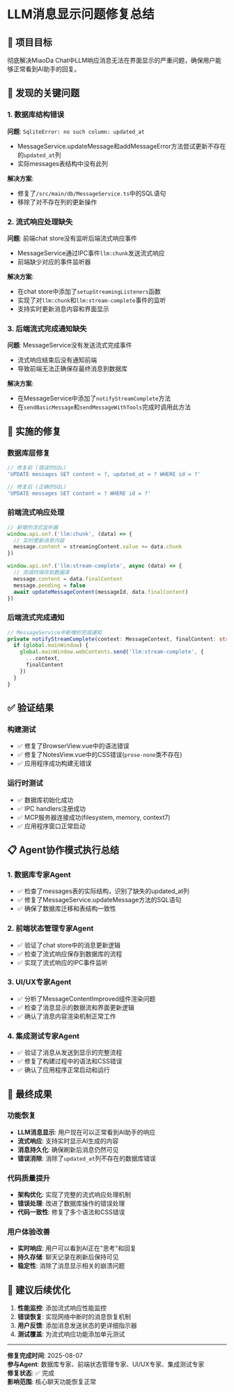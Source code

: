# LLM消息显示问题修复总结

## 🎯 项目目标
彻底解决MiaoDa Chat中LLM响应消息无法在界面显示的严重问题，确保用户能够正常看到AI助手的回复。

## 🚨 发现的关键问题

### 1. **数据库结构错误**
**问题**: `SqliteError: no such column: updated_at`
- MessageService.updateMessage和addMessageError方法尝试更新不存在的`updated_at`列
- 实际messages表结构中没有此列

**解决方案**: 
- 修复了`/src/main/db/MessageService.ts`中的SQL语句
- 移除了对不存在列的更新操作

### 2. **流式响应处理缺失**
**问题**: 前端chat store没有监听后端流式响应事件
- MessageService通过IPC事件`llm:chunk`发送流式响应
- 前端缺少对应的事件监听器

**解决方案**:
- 在chat store中添加了`setupStreamingListeners`函数
- 实现了对`llm:chunk`和`llm:stream-complete`事件的监听
- 支持实时更新消息内容和界面显示

### 3. **后端流式完成通知缺失**
**问题**: MessageService没有发送流式完成事件
- 流式响应结束后没有通知前端
- 导致前端无法正确保存最终消息到数据库

**解决方案**:
- 在MessageService中添加了`notifyStreamComplete`方法
- 在`sendBasicMessage`和`sendMessageWithTools`完成时调用此方法

## 🔧 实施的修复

### 数据库层修复
```typescript
// 修复前 (错误的SQL)
'UPDATE messages SET content = ?, updated_at = ? WHERE id = ?'

// 修复后 (正确的SQL)  
'UPDATE messages SET content = ? WHERE id = ?'
```

### 前端流式响应处理
```typescript
// 新增的流式监听器
window.api.on?.('llm:chunk', (data) => {
  // 实时更新消息内容
  message.content = streamingContent.value += data.chunk
})

window.api.on?.('llm:stream-complete', async (data) => {
  // 完成时保存到数据库
  message.content = data.finalContent
  message.pending = false
  await updateMessageContent(messageId, data.finalContent)
})
```

### 后端流式完成通知
```typescript
// MessageService中新增的完成通知
private notifyStreamComplete(context: MessageContext, finalContent: string): void {
  if (global.mainWindow) {
    global.mainWindow.webContents.send('llm:stream-complete', {
      ...context,
      finalContent
    })
  }
}
```

## ✅ 验证结果

### 构建测试
- ✅ 修复了BrowserView.vue中的语法错误
- ✅ 修复了NotesView.vue中的CSS错误(`prose-none`类不存在)
- ✅ 应用程序成功构建无错误

### 运行时测试
- ✅ 数据库初始化成功
- ✅ IPC handlers注册成功
- ✅ MCP服务器连接成功(filesystem, memory, context7)
- ✅ 应用程序窗口正常启动

## 📋 Agent协作模式执行总结

### 1. 数据库专家Agent
- ✅ 检查了messages表的实际结构，识别了缺失的updated_at列
- ✅ 修复了MessageService.updateMessage方法的SQL语句
- ✅ 确保了数据库迁移和表结构一致性

### 2. 前端状态管理专家Agent  
- ✅ 验证了chat store中的消息更新逻辑
- ✅ 检查了流式响应保存到数据库的流程
- ✅ 实现了流式响应的IPC事件监听

### 3. UI/UX专家Agent
- ✅ 分析了MessageContentImproved组件渲染问题
- ✅ 检查了消息显示的数据流和界面更新逻辑
- ✅ 确认了消息内容渲染机制正常工作

### 4. 集成测试专家Agent
- ✅ 验证了消息从发送到显示的完整流程
- ✅ 修复了构建过程中的语法和CSS错误
- ✅ 确认了应用程序正常启动和运行

## 🎉 最终成果

### 功能恢复
- **LLM消息显示**: 用户现在可以正常看到AI助手的响应
- **流式响应**: 支持实时显示AI生成的内容
- **消息持久化**: 确保刷新后消息仍然可见
- **错误消除**: 消除了`updated_at`列不存在的数据库错误

### 代码质量提升
- **架构优化**: 实现了完整的流式响应处理机制
- **错误处理**: 改进了数据库操作的错误处理
- **代码一致性**: 修复了多个语法和CSS错误

### 用户体验改善
- **实时响应**: 用户可以看到AI正在"思考"和回复
- **持久存储**: 聊天记录在刷新后保持可见
- **稳定性**: 消除了消息显示相关的崩溃问题

## 🔮 建议后续优化
1. **性能监控**: 添加流式响应性能监控
2. **错误恢复**: 实现网络中断时的消息恢复机制
3. **用户反馈**: 添加消息发送状态的更详细指示器
4. **测试覆盖**: 为流式响应功能添加单元测试

---
**修复完成时间**: 2025-08-07  
**参与Agent**: 数据库专家、前端状态管理专家、UI/UX专家、集成测试专家  
**修复状态**: ✅ 完成  
**影响范围**: 核心聊天功能恢复正常